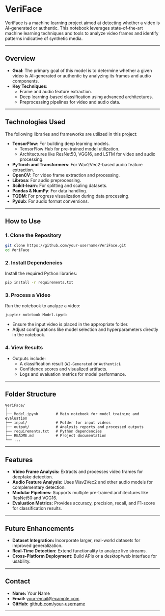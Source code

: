 
# **VeriFace**

VeriFace is a machine learning project aimed at detecting whether a video is AI-generated or authentic. This notebook leverages state-of-the-art machine learning techniques and tools to analyze video frames and identify patterns indicative of synthetic media.

---

## **Overview**

- **Goal:** The primary goal of this model is to determine whether a given video is AI-generated or authentic by analyzing its frames and audio components.  
- **Key Techniques:**  
  - Frame and audio feature extraction.
  - Deep learning-based classification using advanced architectures.
  - Preprocessing pipelines for video and audio data.

---

## **Technologies Used**

The following libraries and frameworks are utilized in this project:

- **TensorFlow**: For building deep learning models.
  - TensorFlow Hub for pre-trained model utilization.
  - Architectures like ResNet50, VGG16, and LSTM for video and audio processing.
- **PyTorch and Transformers**: For Wav2Vec2-based audio feature extraction.
- **OpenCV**: For video frame extraction and processing.
- **Librosa**: For audio preprocessing.
- **Scikit-learn**: For splitting and scaling datasets.
- **Pandas & NumPy**: For data handling.
- **TQDM**: For progress visualization during data processing.
- **Pydub**: For audio format conversions.

---

## **How to Use**

### **1. Clone the Repository**
   ```bash
   git clone https://github.com/your-username/VeriFace.git
   cd VeriFace
   ```

### **2. Install Dependencies**
   Install the required Python libraries:
   ```bash
   pip install -r requirements.txt
   ```

### **3. Process a Video**
   Run the notebook to analyze a video:
   ```bash
   jupyter notebook Model.ipynb
   ```

   - Ensure the input video is placed in the appropriate folder.
   - Adjust configurations like model selection and hyperparameters directly in the notebook.

### **4. View Results**
   - Outputs include:
     - A classification result (`AI-Generated` or `Authentic`).
     - Confidence scores and visualized artifacts.
     - Logs and evaluation metrics for model performance.

---

## **Folder Structure**

```plaintext
VeriFace/
│
├── Model.ipynb        # Main notebook for model training and evaluation
├── input/             # Folder for input videos
├── output/            # Analysis reports and processed outputs
├── requirements.txt   # Python dependencies
├── README.md          # Project documentation
└── ...
```

---

## **Features**

- **Video Frame Analysis:** Extracts and processes video frames for deepfake detection.  
- **Audio Feature Analysis:** Uses Wav2Vec2 and other audio models for complementary detection.  
- **Modular Pipelines:** Supports multiple pre-trained architectures like ResNet50 and VGG16.  
- **Evaluation Metrics:** Provides accuracy, precision, recall, and F1-score for classification results.  

---

## **Future Enhancements**

- **Dataset Integration:** Incorporate larger, real-world datasets for improved generalization.  
- **Real-Time Detection:** Extend functionality to analyze live streams.  
- **Cross-Platform Deployment:** Build APIs or a desktop/web interface for usability.  

---

## **Contact**

- **Name:** Your Name  
- **Email:** your-email@example.com  
- **GitHub:** [github.com/your-username](https://github.com/your-username)

---

